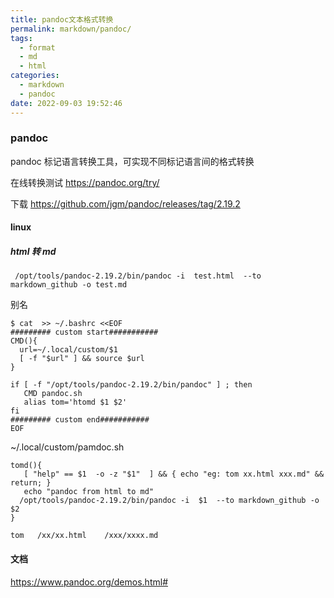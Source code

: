 ```yaml
---
title: pandoc文本格式转换
permalink: markdown/pandoc/
tags:
  - format
  - md
  - html
categories:
  - markdown
  - pandoc
date: 2022-09-03 19:52:46
---
```


###  pandoc

pandoc 标记语言转换工具，可实现不同标记语言间的格式转换

在线转换测试 https://pandoc.org/try/

下载 https://github.com/jgm/pandoc/releases/tag/2.19.2

#### linux

##### html 转 md

```shell
 /opt/tools/pandoc-2.19.2/bin/pandoc -i  test.html  --to markdown_github -o test.md
```

别名

<!--more-->

```shell
$ cat  >> ~/.bashrc <<EOF 
######### custom start###########
CMD(){
  url=~/.local/custom/$1
  [ -f "$url" ] && source $url
}

if [ -f "/opt/tools/pandoc-2.19.2/bin/pandoc" ] ; then 
   CMD pandoc.sh
   alias tom='htomd $1 $2'
fi
######### custom end###########
EOF

```

~/.local/custom/pamdoc.sh

```shell
tomd(){
   [ "help" == $1  -o -z "$1"  ] && { echo "eg: tom xx.html xxx.md" && return; }
   echo "pandoc from html to md"
  /opt/tools/pandoc-2.19.2/bin/pandoc -i  $1  --to markdown_github -o $2
}
```



```shell
tom   /xx/xx.html    /xxx/xxxx.md
```





#### 文档

https://www.pandoc.org/demos.html#

